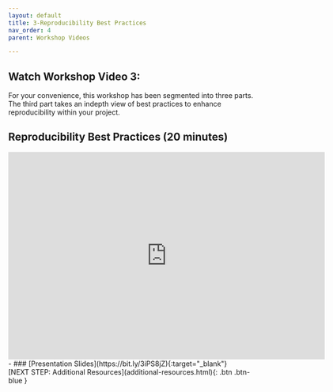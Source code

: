 ```yaml
---
layout: default
title: 3-Reproducibility Best Practices
nav_order: 4
parent: Workshop Videos

---
```

## Watch Workshop Video 3: 
For your  convenience, this workshop has been segmented into three parts. The third part takes an indepth view of best practices to enhance reproducibility within your project.

## Reproducibility Best Practices (20 minutes)
<iframe height="420" width="640" allowfullscreen frameborder=0 src="https://echo360.ca/media/60213e9c-feef-4750-b406-5f6f1a544524/public?autoplay=false&automute=false"></iframe>
<br>
- ### [Presentation Slides](https://bit.ly/3iPS8jZ){:target="_blank"} 
<br>
[NEXT STEP: Additional Resources](additional-resources.html){: .btn .btn-blue }
